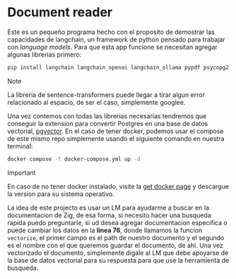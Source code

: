 # Document reader

Este es un pequeño programa hecho con el proposito de demostrar las capacidades
de langchain, un framework de python pensado para trabajar con _language models_.
Para que esta app funcione se necesitan agregar algunas librerias primero:

```bash
pip install langchain langchain_openai langchain_ollama pypdf psycopg2 langchain-text-splitters sentence_transformers
```

> [!NOTE]
> La libreria de sentence-transformers puede llegar a tirar algun error relacionado al
> espacio, de ser el caso, simplemente googlee.

Una vez contemos con todas las librerias necesarias tendremos que conseguir la extension
para convertir Postgres en una base de datos vectorial, [pgvector](https://github.com/pgvector/pgvector). En el caso de tener
docker, podemos usar el compose de este mismo repo simplemente usando el siguiente 
comando en nuestra terminal:
```bash
docker compose -f docker-compose.yml up -d
```

> [!IMPORTANT]
> En caso de no tener docker instalado, visite la [get docker page](https://docs.docker.com/get-started/get-docker/) y descargue la version 
> para su sistema operativo.

La idea de este projecto es usar un LM para ayudarme a buscar en la documentacion de Zig,
de esa forma, si necesito hacer una busqueda rapida puedo preguntarle, si ud desea
agregar documentacion especifica o puede cambiar los datos en la **linea 76**, donde 
llamamos la funcion `vectorize`, el primer campo es el path de nuestro documento
y el segundo es el nombre con el que queremos guardar el documento, de ahi. Una vez
vectorizado el documento, simplemente digale al LM que debe apoyarse de la base de 
datos vectorial para su respuesta para que use la herramienta de busqueda.

